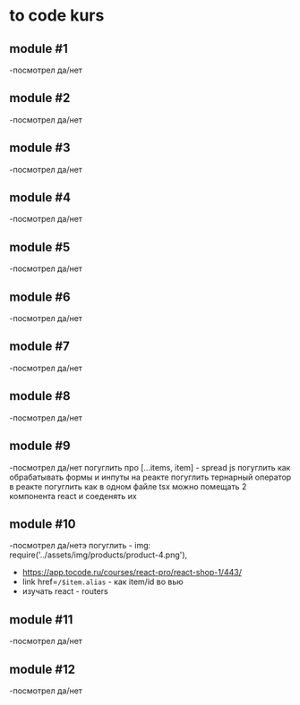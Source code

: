 # to code kurs

## module #1
-посмотрел да/нет

## module #2
-посмотрел да/нет

## module #3
-посмотрел да/нет

## module #4
-посмотрел да/нет

## module #5
-посмотрел да/нет

## module #6
-посмотрел да/нет

## module #7
-посмотрел да/нет

## module #8
-посмотрел да/нет

## module #9
-посмотрел да/нет
погуглить про [...items, item] - spread js
погуглить как обрабатывать формы и инпуты на реакте
погуглить тернарный оператор в реакте
погуглить как в одном файле tsx можно помещать 2 компонента react и соеденять их

## module #10
-посмотрел да/нетэ
погуглить - img: require('../assets/img/products/product-4.png'),
 - https://app.tocode.ru/courses/react-pro/react-shop-1/443/
 - link href=`/$item.alias` - как item/id во вью
 - изучать react - routers
## module #11
-посмотрел да/нет

## module #12
-посмотрел да/нет
